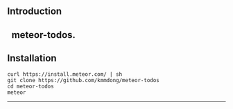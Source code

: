   ## Introduction
   meteor-todos.
  ---

  ## Installation
   ```
   curl https://install.meteor.com/ | sh
   git clone https://github.com/kmmdong/meteor-todos
   cd meteor-todos
   meteor
  ```
  ---
